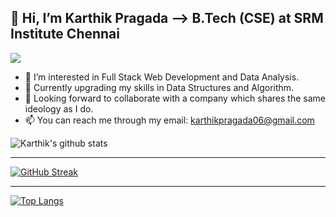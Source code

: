      
 
 <h2>👋 Hi, I’m Karthik Pragada  --> B.Tech (CSE) at SRM Institute Chennai </h2> 


 
 ![](https://img.shields.io/badge/MOOD-CALM-informational?style=flat&logo=&logoColor=white&color=2bbc8a)
     
- 👀 I’m interested in Full Stack Web Development and Data Analysis.
- 🌱 Currently upgrading my skills in Data Structures and Algorithm.
- 💞️ Looking forward to collaborate with a company which shares the same ideology as I do.
- 📫 You can reach me through my email: karthikpragada06@gmail.com

![Karthik's github stats](https://github-readme-stats.vercel.app/api?username=prags040&show_icons=true&theme=merko)   

-----------------------------------

[![GitHub Streak](https://github-readme-streak-stats.herokuapp.com/?user=prags040&theme=merko)](https://git.io/streak-stats)

-----------------------------------

<!--[![Karthik's github activity graph](https://activity-graph.herokuapp.com/graph?username=prags040&theme=react-dark)](https://github.com/prags040/github-readme-activity-graph)
-->



[![Top Langs](https://github-readme-stats.vercel.app/api/top-langs/?username=prags040&layout=compact)](https://github.com/prags040/github-readme-stats)




<!---
prags040/prags040 is a ✨ special ✨ repository because its `README.md` (this file) appears on your GitHub profile.
You can click the Preview link to take a look at your changes.
--->
